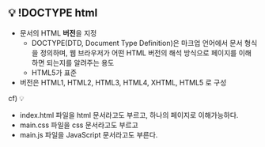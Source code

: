 ## 💡 !DOCTYPE html
- 문서의 HTML **버전**을 지정
  - DOCTYPE(DTD, Document Type Definition)은 마크업 언어에서 문서 형식을 정의하며, 웹 브라우저가 어떤 HTML 버전의 해석 방식으로 페이지를 이해하면 되는지를 알려주는 용도
  - HTML5가 표준
- 버전은 HTML1, HTML2, HTML3, HTML4, XHTML, HTML5 로 구성

cf) 💡
- index.html 파일을 html 문서라고도 부르고, 하나의 페이지로 이해가능하다.
- main.css 파일을 css 문서라고도 부르고
- main.js 파일을 JavaScript 문서라고도 부른다.
